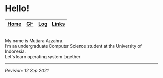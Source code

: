 # Hello! 

| [Home](https://mutiarazzahra.github.io/os212/) | [GH](https://github.com/mutiarazzahra) | [Log](https://mutiarazzahra.github.io/os212/TXT/mylog.txt) | [Links](https://mutiarazzahra.github.io/os212/LINKS/) |
|-----------------|-------------------|--------------------------|------------------------|

<br>
My name is Mutiara Azzahra. 
<br>
I’m an undergraduate Computer Science student at the University of Indonesia.
<br>
Let's learn operating system together!

---
*Revision: 12 Sep 2021* 


